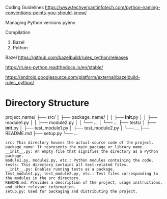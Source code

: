 Coding Guidelines 
https://www.techversantinfotech.com/python-naming-conventions-points-you-should-know/

Managing Python versions 
pyenv 


Compilation 
1. Bazel 
2. Python 

Bazel
https://github.com/bazelbuild/rules_python/releases

https://rules-python.readthedocs.io/en/stable/

https://android.googlesource.com/platform/external/bazelbuild-rules_python/


# Directory Structure 
project_name/
├── src/
│   ├── package_name/
│   │   ├── __init__.py
│   │   ├── module1.py
│   │   ├── module2.py
│   │   └── ...
│   └── ...
├── tests/
│   ├── __init__.py
│   ├── test_module1.py
│   ├── test_module2.py
│   └── ...
├── README.md
├── setup.py 
└── ...

```
src: This directory houses the actual source code of the project.
package_name: It represents the main package or library name.
__init__.py: An empty file that signifies the directory as a Python package.
module1.py, module2.py, etc.: Python modules containing the code.
tests: This directory contains all test-related files.
__init__.py: Enables running tests as a package.
test_module1.py, test_module2.py, etc.: Test files corresponding to the modules in the src directory.
README.md: Provides a description of the project, usage instructions, and other relevant information.
setup.py: Used for packaging and distributing the project.


```